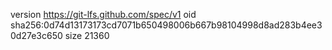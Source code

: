version https://git-lfs.github.com/spec/v1
oid sha256:0d74d13173173cd7071b650498006b667b98104998d8ad283b4ee30d27e3c650
size 21360
